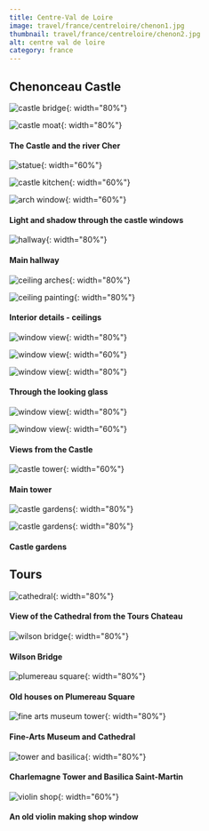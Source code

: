 ```yaml
---
title: Centre-Val de Loire
image: travel/france/centreloire/chenon1.jpg
thumbnail: travel/france/centreloire/chenon2.jpg
alt: centre val de loire
category: france
---
```


## Chenonceau Castle

![castle bridge](./assets/img/travel/france/centreloire/chenon2.jpg){: width="80%"}

![castle moat](./assets/img/travel/france/centreloire/chenon3.jpg){: width="80%"}

#### The Castle and the river Cher

![statue](./assets/img/travel/france/centreloire/chenon_statue.jpg){: width="60%"}

![castle kitchen](./assets/img/travel/france/centreloire/chenon_kitchen.jpg){: width="60%"}

![arch window](./assets/img/travel/france/centreloire/chenon_arch_window.jpg){: width="60%"}

#### Light and shadow through the castle windows

![hallway](./assets/img/travel/france/centreloire/chenon_hall.jpg){: width="80%"}

#### Main hallway

![ceiling arches](./assets/img/travel/france/centreloire/chenon_ceiling1.jpg){: width="80%"}

![ceiling painting](./assets/img/travel/france/centreloire/chenon_ceiling2.jpg){: width="80%"}

#### Interior details - ceilings

![window view](./assets/img/travel/france/centreloire/chenon_window1.jpg){: width="80%"}

![window view](./assets/img/travel/france/centreloire/chenon_window2.jpg){: width="60%"}

![window view](./assets/img/travel/france/centreloire/chenon_window3.jpg){: width="80%"}

#### Through the looking glass

![window view](./assets/img/travel/france/centreloire/chenon_window4.jpg){: width="80%"}

![window view](./assets/img/travel/france/centreloire/chenon_window5.jpg){: width="60%"}

#### Views from the Castle

![castle tower](./assets/img/travel/france/centreloire/chenon_tower.jpg){: width="60%"}

#### Main tower

![castle gardens](./assets/img/travel/france/centreloire/chenon_gardens1.jpg){: width="80%"}

![castle gardens](./assets/img/travel/france/centreloire/chenon_gardens2.jpg){: width="80%"}

#### Castle gardens

## Tours

![cathedral](./assets/img/travel/france/centreloire/tours_cathedral.jpg){: width="80%"}

#### View of the Cathedral from the Tours Chateau

![wilson bridge](./assets/img/travel/france/centreloire/tours_bridge.jpg){: width="80%"}

#### Wilson Bridge

![plumereau square](./assets/img/travel/france/centreloire/tours_square.jpg){: width="80%"}

#### Old houses on Plumereau Square

![fine arts museum tower](./assets/img/travel/france/centreloire/tours_museum.jpg){: width="80%"}

#### Fine-Arts Museum and Cathedral

![tower and basilica](./assets/img/travel/france/centreloire/tours_tower.jpg){: width="80%"}

#### Charlemagne Tower and Basilica Saint-Martin

![violin shop](./assets/img/travel/france/centreloire/tours_violin.jpg){: width="60%"}

#### An old violin making shop window
